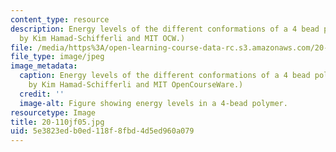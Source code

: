 ```yaml
---
content_type: resource
description: Energy levels of the different conformations of a 4 bead polymer. (Image
  by Kim Hamad-Schifferli and MIT OCW.)
file: /media/https%3A/open-learning-course-data-rc.s3.amazonaws.com/20-110j-thermodynamics-of-biomolecular-systems-fall-2005/5e3823edb0ed118f8fbd4d5ed960a079_20-110jf05.jpg
file_type: image/jpeg
image_metadata:
  caption: Energy levels of the different conformations of a 4 bead polymer. (Image
    by Kim Hamad-Schifferli and MIT OpenCourseWare.)
  credit: ''
  image-alt: Figure showing energy levels in a 4-bead polymer.
resourcetype: Image
title: 20-110jf05.jpg
uid: 5e3823ed-b0ed-118f-8fbd-4d5ed960a079
---
```

